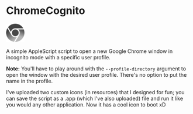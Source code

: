 # ChromeCognito

<img src="https://github.com/zain-ak/ChromeCognito/blob/master/resources/img.png" title="Cognito Chrome Icon" width="50" height="50" />  

A simple AppleScript script to open a new Google Chrome window in incognito mode with a specific user profile.

**Note:** You'll have to play around with the ```--profile-directory``` argument to open the window with the desired user profile. There's no option to put the name in the profile.

I've uploaded two custom icons (in resources) that I designed for fun; you can save the script as a .app (which I've also uploaded) file and run it like you would any other application. Now it has a cool icon to boot xD